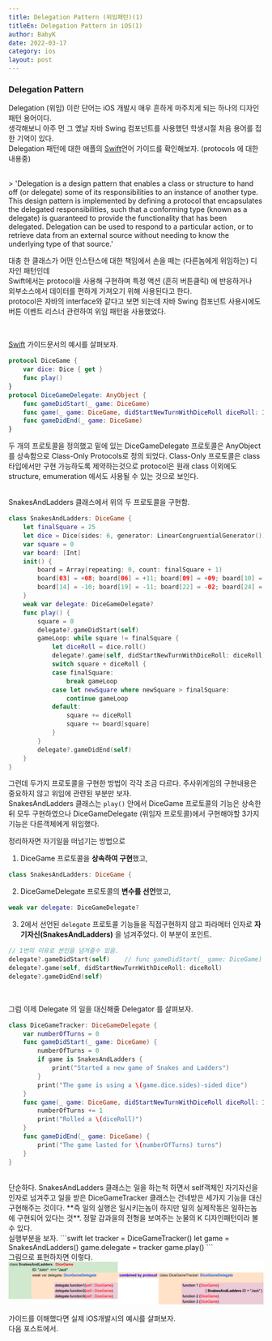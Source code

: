 ```yaml
---
title: Delegation Pattern (위임패턴)(1)
titleEn: Delegation Pattern in iOS(1)
author: BabyK
date: 2022-03-17
category: ios
layout: post
---
```


### Delegation Pattern
Delegation (위임) 이란 단어는 iOS 개발시 매우 흔하게 마주치게 되는 하나의 디자인패턴 용어이다.  
생각해보니 아주 먼 그 옜날 자바 Swing 컴포넌트를 사용했던 학생시절 처음 용어를 접한 기억이 있다.  
Delegation 패턴에 대한 애플의 [Swift][1]언어 가이드를 확인해보자. (protocols 에 대한 내용중)

<br>
> 'Delegation is a design pattern that enables a class or structure to hand off (or delegate) some of its responsibilities to an instance of another type. This design pattern is implemented by defining a protocol that encapsulates the delegated responsibilities, such that a conforming type (known as a delegate) is guaranteed to provide the functionality that has been delegated. Delegation can be used to respond to a particular action, or to retrieve data from an external source without needing to know the underlying type of that source.'
<br>

대충 한 클래스가 어떤 인스탄스에 대한 책임에서 손을 떼는 (다른놈에게 위임하는) 디자인 패턴인데  
Swift에서는 protocol을 사용해 구현하며 특정 액션 (흔히 버튼클릭) 에 반응하거나  
외부소스에서 데이터를 편하게 가져오기 위해 사용된다고 한다.  
protocol은 자바의 interface와 같다고 보면 되는데 자바 Swing 컴포넌트 사용시에도 버튼 이벤트 리스너 관련하여 위임 패턴을 사용했었다.

<br>

[Swift][1] 가이드문서의 예시를 살펴보자.

```swift
protocol DiceGame {
    var dice: Dice { get }
    func play()
}
protocol DiceGameDelegate: AnyObject {
    func gameDidStart(_ game: DiceGame)
    func game(_ game: DiceGame, didStartNewTurnWithDiceRoll diceRoll: Int)
    func gameDidEnd(_ game: DiceGame)
}
```

두 개의 프로토콜을 정의했고 밑에 있는 DiceGameDelegate 프로토콜은 AnyObject를 상속함으로 Class-Only Protocols로 정의 되었다.
Class-Only 프로토콜은 class 타입에서만 구현 가능하도록 제약하는것으로 protocol은 원래 class 이외에도 structure, emumeration 에서도 사용될 수 있는 것으로 보인다.

<br>
SnakesAndLadders 클래스에서 위의 두 프로토콜을 구현함.

```swift
class SnakesAndLadders: DiceGame {
    let finalSquare = 25
    let dice = Dice(sides: 6, generator: LinearCongruentialGenerator())
    var square = 0
    var board: [Int]
    init() {
        board = Array(repeating: 0, count: finalSquare + 1)
        board[03] = +08; board[06] = +11; board[09] = +09; board[10] = +02
        board[14] = -10; board[19] = -11; board[22] = -02; board[24] = -08
    }
    weak var delegate: DiceGameDelegate?
    func play() {
        square = 0
        delegate?.gameDidStart(self)
        gameLoop: while square != finalSquare {
            let diceRoll = dice.roll()
            delegate?.game(self, didStartNewTurnWithDiceRoll: diceRoll)
            switch square + diceRoll {
            case finalSquare:
                break gameLoop
            case let newSquare where newSquare > finalSquare:
                continue gameLoop
            default:
                square += diceRoll
                square += board[square]
            }
        }
        delegate?.gameDidEnd(self)
    }
}
```

그런데 두가지 프로토콜을 구현한 방법이 각각 조금 다르다. 
주사위게임의 구현내용은 중요하지 않고 위임에 관련된 부분만 보자.  
SnakesAndLadders 클래스는 `play()` 안에서 DiceGame 프로토콜의 기능은 상속한뒤 모두 구현하였으나
DiceGameDelegate (위임자 프로토콜)에서 구현해야할 3가지 기능은 다른객체에게 위임했다.  

정리하자면 자기일을 떠넘기는 방법으로 
1. DiceGame 프로토콜을 **상속하여 구현**했고,

```swift
class SnakesAndLadders: DiceGame {
```

2. DiceGameDelegate 프로토콜의 **변수를 선언**했고,  

```swift
weak var delegate: DiceGameDelegate?
```
3. 2에서 선언된 `delegate` 프로토콜 기능들을 직접구현하지 않고 파라메터 인자로 **자기자신(SnakesAndLadders)** 을 넘겨주었다. 이 부분이 포인트.

```swift
// 1번의 이유로 본인을 넘겨줄수 있음.
delegate?.gameDidStart(self)    // func gameDidStart(_ game: DiceGame)
delegate?.game(self, didStartNewTurnWithDiceRoll: diceRoll)
delegate?.gameDidEnd(self)
```

<br>

그럼 이제 Delegate 의 일을 대신해줄 Delegator 를 살펴보자.

```swift
class DiceGameTracker: DiceGameDelegate {
    var numberOfTurns = 0
    func gameDidStart(_ game: DiceGame) {
        numberOfTurns = 0
        if game is SnakesAndLadders {
            print("Started a new game of Snakes and Ladders")
        }
        print("The game is using a \(game.dice.sides)-sided dice")
    }
    func game(_ game: DiceGame, didStartNewTurnWithDiceRoll diceRoll: Int) {
        numberOfTurns += 1
        print("Rolled a \(diceRoll)")
    }
    func gameDidEnd(_ game: DiceGame) {
        print("The game lasted for \(numberOfTurns) turns")
    }
}
```
<br>
단순하다. SnakesAndLadders 클래스는 일을 하는척 하면서 self객체인 자기자신을 인자로 넘겨주고   
일을 받은 DiceGameTracker 클래스는 건네받은 세가지 기능을 대신 구현해주는 것이다.  
**즉 일의 실행은 일시키는놈이 하지만 일의 실제작동은 일하는놈에 구현되어 있다는 것**.  
정말 갑과을의 전형을 보여주는 눈물의 K 디자인패턴이라 볼 수 있다.  

<br>
실행부분을 보자.
```swift
let tracker = DiceGameTracker()
let game = SnakesAndLadders()
game.delegate = tracker
game.play()
```
<br>
그림으로 표현하자면 이렇다.

<img src="/img/delegationPattern1.png" >

가이드를 이해했다면 실제 iOS개발시의 예시를 살펴보자.  
다음 포스트에서.
<br>

[1]: https://docs.swift.org/swift-book/LanguageGuide/Protocols.html
